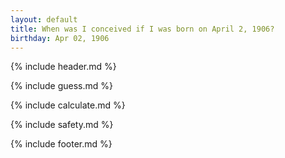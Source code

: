 ```yaml
---
layout: default
title: When was I conceived if I was born on April 2, 1906?
birthday: Apr 02, 1906
---
```


{% include header.md %}

{% include guess.md %}

{% include calculate.md %}

{% include safety.md %}

{% include footer.md %}



